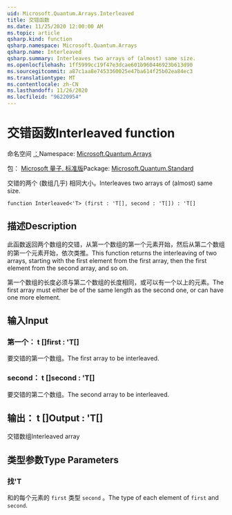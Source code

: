 ```yaml
---
uid: Microsoft.Quantum.Arrays.Interleaved
title: 交错函数
ms.date: 11/25/2020 12:00:00 AM
ms.topic: article
qsharp.kind: function
qsharp.namespace: Microsoft.Quantum.Arrays
qsharp.name: Interleaved
qsharp.summary: Interleaves two arrays of (almost) same size.
ms.openlocfilehash: 1ff5999cc19f47e3dcae601b960446923b613d90
ms.sourcegitcommit: a87c1aa8e7453360025e47ba614f25b02ea84ec3
ms.translationtype: MT
ms.contentlocale: zh-CN
ms.lasthandoff: 11/26/2020
ms.locfileid: "96220954"
---
```

# <a name="interleaved-function"></a><span data-ttu-id="c5db8-102">交错函数</span><span class="sxs-lookup"><span data-stu-id="c5db8-102">Interleaved function</span></span>

<span data-ttu-id="c5db8-103">命名空间 [：](xref:Microsoft.Quantum.Arrays)</span><span class="sxs-lookup"><span data-stu-id="c5db8-103">Namespace: [Microsoft.Quantum.Arrays](xref:Microsoft.Quantum.Arrays)</span></span>

<span data-ttu-id="c5db8-104">包： [Microsoft 量子. 标准版](https://nuget.org/packages/Microsoft.Quantum.Standard)</span><span class="sxs-lookup"><span data-stu-id="c5db8-104">Package: [Microsoft.Quantum.Standard](https://nuget.org/packages/Microsoft.Quantum.Standard)</span></span>


<span data-ttu-id="c5db8-105">交错的两个 (数组几乎) 相同大小。</span><span class="sxs-lookup"><span data-stu-id="c5db8-105">Interleaves two arrays of (almost) same size.</span></span>

```qsharp
function Interleaved<'T> (first : 'T[], second : 'T[]) : 'T[]
```


## <a name="description"></a><span data-ttu-id="c5db8-106">描述</span><span class="sxs-lookup"><span data-stu-id="c5db8-106">Description</span></span>

<span data-ttu-id="c5db8-107">此函数返回两个数组的交错，从第一个数组的第一个元素开始，然后从第二个数组的第一个元素开始，依次类推。</span><span class="sxs-lookup"><span data-stu-id="c5db8-107">This function returns the interleaving of two arrays, starting with the first element from the first array, then the first element from the second array, and so on.</span></span>

<span data-ttu-id="c5db8-108">第一个数组的长度必须与第二个数组的长度相同，或可以有一个以上的元素。</span><span class="sxs-lookup"><span data-stu-id="c5db8-108">The first array must either be of the same length as the second one, or can have one more element.</span></span>

## <a name="input"></a><span data-ttu-id="c5db8-109">输入</span><span class="sxs-lookup"><span data-stu-id="c5db8-109">Input</span></span>

### <a name="first--t"></a><span data-ttu-id="c5db8-110">第一个： t []</span><span class="sxs-lookup"><span data-stu-id="c5db8-110">first : 'T[]</span></span>

<span data-ttu-id="c5db8-111">要交错的第一个数组。</span><span class="sxs-lookup"><span data-stu-id="c5db8-111">The first array to be interleaved.</span></span>


### <a name="second--t"></a><span data-ttu-id="c5db8-112">second： t []</span><span class="sxs-lookup"><span data-stu-id="c5db8-112">second : 'T[]</span></span>

<span data-ttu-id="c5db8-113">要交错的第二个数组。</span><span class="sxs-lookup"><span data-stu-id="c5db8-113">The second array to be interleaved.</span></span>



## <a name="output--t"></a><span data-ttu-id="c5db8-114">输出： t []</span><span class="sxs-lookup"><span data-stu-id="c5db8-114">Output : 'T[]</span></span>

<span data-ttu-id="c5db8-115">交错数组</span><span class="sxs-lookup"><span data-stu-id="c5db8-115">Interleaved array</span></span>

## <a name="type-parameters"></a><span data-ttu-id="c5db8-116">类型参数</span><span class="sxs-lookup"><span data-stu-id="c5db8-116">Type Parameters</span></span>

### <a name="t"></a><span data-ttu-id="c5db8-117">找</span><span class="sxs-lookup"><span data-stu-id="c5db8-117">'T</span></span>

<span data-ttu-id="c5db8-118">和的每个元素的 `first` 类型 `second` 。</span><span class="sxs-lookup"><span data-stu-id="c5db8-118">The type of each element of `first` and `second`.</span></span>